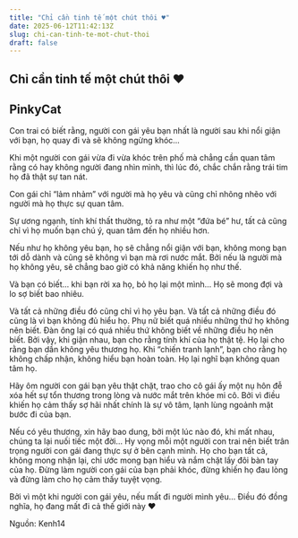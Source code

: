 ```yaml
---
title: "Chỉ cần tinh tế một chút thôi ♥"
date: 2025-06-12T11:42:13Z
slug: chi-can-tinh-te-mot-chut-thoi
draft: false
---
```


## Chỉ cần tinh tế một chút thôi ♥

## PinkyCat

Con trai có biết rằng, người con gái yêu bạn nhất là người sau khi nổi giận với bạn, họ quay đi và sẽ không ngừng khóc...

Khi một người con gái vừa đi vừa khóc trên phố mà chẳng cần quan tâm rằng có hay không người đang nhìn mình, thì lúc đó, chắc chắn rằng trái tim họ đã thật sự tan nát.

Con gái chỉ “lảm nhảm” với người mà họ yêu và cũng chỉ nhõng nhẽo với người mà họ thực sự quan tâm.

Sự ương ngạnh, tính khí thất thường, tỏ ra như một “đứa bé” hư, tất cả cũng chỉ vì họ muốn bạn chú ý, quan tâm đến họ nhiều hơn.

Nếu như họ không yêu bạn, họ sẽ chẳng nổi giận với bạn, không mong bạn tới dỗ dành và cũng sẽ không vì bạn mà rơi nước mắt. Bởi nếu là người mà họ không yêu, sẽ chẳng bao giờ có khả năng khiến họ như thế.

Và bạn có biết… khi bạn rời xa họ, bỏ họ lại một mình… Họ sẽ mong đợi và lo sợ biết bao nhiêu.

Và tất cả những điều đó cũng chỉ vì họ yêu bạn. Và tất cả những điều đó cũng là vì bạn không đủ hiểu họ.
Phụ nữ biết quá nhiều những thứ họ không nên biết. Đàn ông lại có quá nhiều thứ không biết về những điều họ nên biết. Bởi vậy, khi giận nhau, bạn cho rằng tính khí của họ thật tệ. Họ lại cho rằng bạn dần không yêu thương họ. Khi “chiến tranh lạnh”, bạn cho rằng họ không chấp nhận, không hiểu bạn hoàn toàn. Họ lại nghĩ bạn không quan tâm họ.

Hãy ôm người con gái bạn yêu thật chặt, trao cho cô gái ấy một nụ hôn đễ xóa hết sự tổn thương trong lòng và nước mắt trên khóe mi cô. Bởi vì điều khiến họ cảm thấy sợ hãi nhất chính là sự vô tâm, lạnh lùng ngoảnh mặt bước đi của bạn.

Nếu có yêu thương, xin hãy bao dung, bởi một lúc nào đó, khi mất nhau, chúng ta lại nuối tiếc một đời… Hy vọng mỗi một người con trai nên biết trân trọng người con gái đang thực sự ở bên cạnh mình. Họ cho bạn tất cả, không mong nhận lại, chỉ ước mong bạn hiểu và nắm chặt lấy đôi bàn tay của họ. Đừng làm người con gái của bạn phải khóc, đừng khiến họ đau lòng và đừng làm cho họ cảm thấy tuyệt vọng.

Bởi vì một khi người con gái yêu, nếu mất đi người mình yêu… Điều đó đồng nghĩa, họ đang mất đi cả thế giới này ♥
 
Nguồn: Kenh14